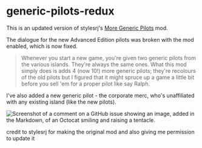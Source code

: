 # generic-pilots-redux

This is an updated version of stylesrj's [More Generic Pilots](https://subsetgames.com/forum/viewtopic.php?f=25&t=34239) mod.  

The dialogue for the new Advanced Edition pilots was broken with the mod enabled, which is now fixed.

> Whenever you start a new game, you're given two generic pilots from the various islands. They're always the same ones. 
What this mod simply does is adds 4 (now 10!) more generic pilots; they're recolours of the old pilots but I figured that it might spruce up a game a little bit before you sell 'em for a proper pilot like say Ralph.

I've also added a new generic pilot - the corporate merc, who's unaffiliated with any existing island (like the new pilots).


![Screenshot of a comment on a GitHub issue showing an image, added in the Markdown, of an Octocat smiling and raising a tentacle.](https://myoctocat.com/assets/images/base-octocat.svg)


credit to stylesrj for making the original mod and also giving me permission to update it

